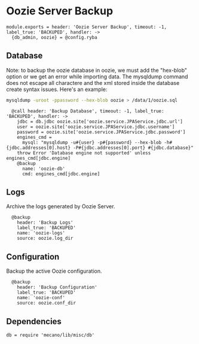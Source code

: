 
# Oozie Server Backup

    module.exports = header: 'Oozie Server Backup', timeout: -1, label_true: 'BACKUPED', handler: ->
      {db_admin, oozie} = @config.ryba

## Database

Note: to backup the oozie database in oozie, we must add the "hex-blob" option or
we get an error while importing data. The mysqldump command does not escape all
charactere and the xml stored inside the database create syntax issues. Here's
an example:

```bash
mysqldump -uroot -ppassword --hex-blob oozie > /data/1/oozie.sql
```

      @call header: 'Backup Database', timeout: -1, label_true: 'BACKUPED', handler: ->
        jdbc = db.jdbc oozie.site['oozie.service.JPAService.jdbc.url']
        user = oozie.site['oozie.service.JPAService.jdbc.username']
        password = oozie.site['oozie.service.JPAService.jdbc.password']
        engines_cmd =
          mysql: "mysqldump -u#{user} -p#{password} --hex-blob -h#{jdbc.addresses[0].host} -P#{jdbc.addresses[0].port} #{jdbc.database}"
        throw Error 'Database engine not supported' unless engines_cmd[jdbc.engine]
        @backup
          name: 'oozie-db'
          cmd: engines_cmd[jdbc.engine]


## Logs

Archive the logs generated by Oozie Server.

      @backup
        header: 'Backup Logs'
        label_true: 'BACKUPED'
        name: 'oozie-logs'
        source: oozie.log_dir


## Configuration

Backup the active Oozie configuration.

      @backup
        header: 'Backup Configuration'
        label_true: 'BACKUPED'
        name: 'oozie-conf'
        source: oozie.conf_dir

## Dependencies

    db = require 'mecano/lib/misc/db'
